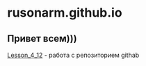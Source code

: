 
# rusonarm.github.io
## Привет всем)))

[Lesson_4_12](https://rusonarm.github.io/4_12/ "Мои уроки") - работа с репозиторием githab
